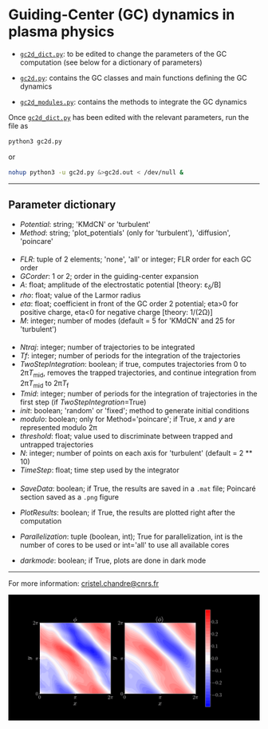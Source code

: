 # Guiding-Center (GC) dynamics in plasma physics

- [`gc2d_dict.py`](https://github.com/cchandre/Guiding-Center/blob/main/gc2d_dict.py): to be edited to change the parameters of the GC computation (see below for a dictionary of parameters)

- [`gc2d.py`](https://github.com/cchandre/Guiding-Center/blob/main/gc2d.py): contains the GC classes and main functions defining the GC dynamics

- [`gc2d_modules.py`](https://github.com/cchandre/Guiding-Center/blob/main/gc2d_modules.py): contains the methods to integrate the GC dynamics

Once [`gc2d_dict.py`](https://github.com/cchandre/Guiding-Center/blob/main/gc2d_dict.py) has been edited with the relevant parameters, run the file as 
```sh
python3 gc2d.py
```
or 
```sh
nohup python3 -u gc2d.py &>gc2d.out < /dev/null &
```

___
##  Parameter dictionary

- *Potential*: string; 'KMdCN' or 'turbulent' 
- *Method*: string; 'plot_potentials' (only for 'turbulent'), 'diffusion', 'poincare'
####
- *FLR*: tuple of 2 elements; 'none', 'all' or integer; FLR order for each GC order
- *GCorder*: 1 or 2; order in the guiding-center expansion 
- *A*: float; amplitude of the electrostatic potential [theory: &epsilon;<sub>&delta;</sub>/B]
- *rho*: float; value of the Larmor radius 
- *eta*: float; coefficient in front of the GC order 2 potential; eta>0 for positive charge, eta<0 for negative charge [theory: 1/(2&Omega;)] 
- *M*: integer; number of modes (default = 5 for 'KMdCN' and 25 for 'turbulent') 
####
- *Ntraj*: integer; number of trajectories to be integrated
- *Tf*: integer; number of periods for the integration of the trajectories
- *TwoStepIntegration*: boolean; if true, computes trajectories from 0 to 2&pi;*T*<sub>mid</sub>, removes the trapped trajectories, and continue integration from 2&pi;*T*<sub>mid</sub> to 2&pi;*T*<sub>f</sub>
- *Tmid*: integer; number of periods for the integration of trajectories in the first step (if *TwoStepIntegration*=True)
- *init*: boolean; 'random' or 'fixed'; method to generate initial conditions  
- *modulo*: boolean; only for Method='poincare'; if True, *x* and *y* are represented modulo 2&pi;
- *threshold*: float; value used to discriminate between trapped and untrapped trajectories
- *N*: integer; number of points on each axis for 'turbulent' (default = 2 ** 10)
- *TimeStep*: float; time step used by the integrator
####
- *SaveData*: boolean; if True, the results are saved in a `.mat` file; Poincaré section saved as a `.png` figure
- *PlotResults*: boolean; if True, the results are plotted right after the computation
- *Parallelization*: tuple (boolean, int); True for parallelization, int is the number of cores to be used or int='all' to use all available cores

- *darkmode*: boolean; if True, plots are done in dark mode

---
For more information: <cristel.chandre@cnrs.fr>

<p align="center">
  <img src="https://github.com/cchandre/Guiding-Center/blob/main/A060_RHO040.gif" alt="Example" width="600"/>
</p>
